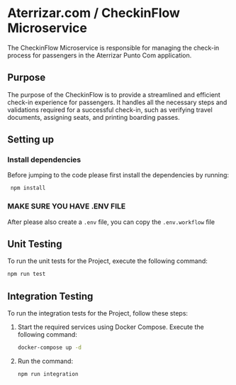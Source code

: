 # Aterrizar.com / CheckinFlow Microservice

The CheckinFlow Microservice is responsible for managing the check-in process for passengers in the Aterrizar Punto Com application.

## Purpose

The purpose of the CheckinFlow is to provide a streamlined and efficient check-in experience for passengers. It handles all the necessary steps and validations required for a successful check-in, such as verifying travel documents, assigning seats, and printing boarding passes.


## Setting up


### Install dependencies
Before jumping to the code please first install the dependencies by running:

```bash
 npm install
```

### MAKE SURE YOU HAVE .ENV FILE
After please also create a `.env` file, you can copy the `.env.workflow` file

## Unit Testing

To run the unit tests for the Project, execute the following command:

```bash
npm run test
```

## Integration Testing

To run the integration tests for the Project, follow these steps:

1. Start the required services using Docker Compose. Execute the following command:

   ```bash
   docker-compose up -d

2. Run the command:
   ```bash
   npm run integration

   